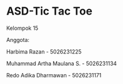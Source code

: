 # ASD-Tic Tac Toe
Kelompok 15

Anggota:

Harbima Razan - 5026231225

Muhammad Artha Maulana S. - 5026231134

Redo Adika Dharmawan - 5026231171
